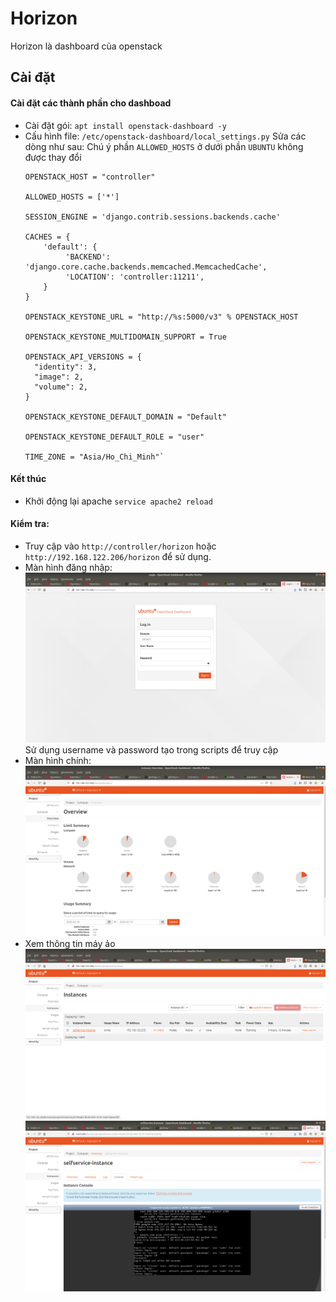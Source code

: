 # Horizon
Horizon là dashboard của openstack 

## Cài đặt

#### Cài đặt các thành phần cho dashboad
*   Cài đặt gói:
    `apt install openstack-dashboard -y`
*   Cấu hình file: `/etc/openstack-dashboard/local_settings.py`
    Sửa các dòng như sau:
    Chú ý phần `ALLOWED_HOSTS` ở dưới phần `UBUNTU` không được thay đổi  
    ```
    OPENSTACK_HOST = "controller"

    ALLOWED_HOSTS = ['*']
    
    SESSION_ENGINE = 'django.contrib.sessions.backends.cache'
    
    CACHES = {
        'default': {
             'BACKEND': 'django.core.cache.backends.memcached.MemcachedCache',
             'LOCATION': 'controller:11211',
        }
    }
    
    OPENSTACK_KEYSTONE_URL = "http://%s:5000/v3" % OPENSTACK_HOST
    
    OPENSTACK_KEYSTONE_MULTIDOMAIN_SUPPORT = True
    
    OPENSTACK_API_VERSIONS = {
      "identity": 3,
      "image": 2,
      "volume": 2,
    }
    
    OPENSTACK_KEYSTONE_DEFAULT_DOMAIN = "Default"
    
    OPENSTACK_KEYSTONE_DEFAULT_ROLE = "user"
    
    TIME_ZONE = "Asia/Ho_Chi_Minh"`
    ```
####   Kết thúc
*   Khởi động lại apache
    `service apache2 reload`

####    Kiểm tra:
*   Truy cập vào `http://controller/horizon` hoặc `http://192.168.122.206/horizon` để sử dụng.
*   Màn hình đăng nhập:
    ![](https://raw.githubusercontent.com/bizflycloud/internship-0719/master/quanlm1999/pic/Screenshot%20from%202020-02-19%2015-47-09.png)
Sử dụng username và password tạo trong scripts để truy cập
*   Màn hình chính:
    ![](https://raw.githubusercontent.com/bizflycloud/internship-0719/master/quanlm1999/pic/Screenshot%20from%202020-02-19%2015-47-22.png)
*  Xem thông tin máy ảo
    ![](https://raw.githubusercontent.com/bizflycloud/internship-0719/master/quanlm1999/pic/Screenshot%20from%202020-02-19%2015-50-21.png)
    ![](https://raw.githubusercontent.com/bizflycloud/internship-0719/master/quanlm1999/pic/Screenshot%20from%202020-02-19%2015-52-23.png)
